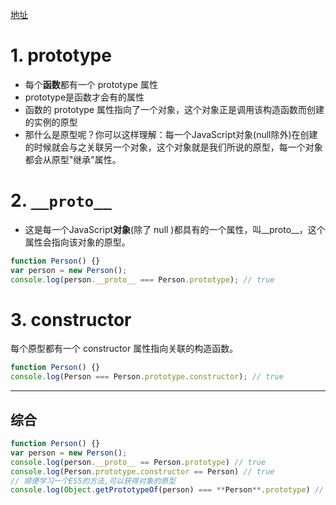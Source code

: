 [地址](https://github.com/mqyqingfeng/Blog/issues/2)


# 1. prototype
- 每个**函数**都有一个 prototype 属性  
- prototype是函数才会有的属性  
- 函数的 prototype 属性指向了一个对象，这个对象正是调用该构造函数而创建的实例的原型
- 那什么是原型呢？你可以这样理解：每一个JavaScript对象(null除外)在创建的时候就会与之关联另一个对象，这个对象就是我们所说的原型，每一个对象都会从原型"继承"属性。

# 2. `__proto__`
- 这是每一个JavaScript**对象**(除了 null )都具有的一个属性，叫__proto__，这个属性会指向该对象的原型。


```js
function Person() {}
var person = new Person();
console.log(person.__proto__ === Person.prototype); // true
```


# 3. constructor
每个原型都有一个 constructor 属性指向关联的构造函数。
```js
function Person() {}
console.log(Person === Person.prototype.constructor); // true

```
***
## 综合
```js
function Person() {}
var person = new Person();
console.log(person.__proto__ == Person.prototype) // true
console.log(Person.prototype.constructor == Person) // true
// 顺便学习一个ES5的方法,可以获得对象的原型
console.log(Object.getPrototypeOf(person) === **Person**.prototype) // true
```